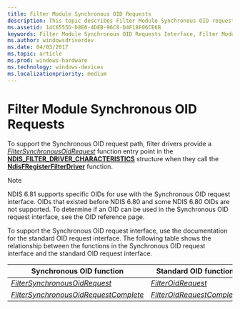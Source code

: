 ```yaml
---
title: Filter Module Synchronous OID Requests
description: This topic describes Filter Module Synchronous OID requests
ms.assetid: 14C6555D-D8E6-4DEB-96C8-D4F18F06CE6B
keywords: Filter Module Synchronous OID Requests Interface, Filter Module Synchronous OID call, WDK Filter Module Synchronous OIDs, Filter Module Synchronous OID request
ms.author: windowsdriverdev
ms.date: 04/03/2017
ms.topic: article
ms.prod: windows-hardware
ms.technology: windows-devices
ms.localizationpriority: medium
---
```


# Filter Module Synchronous OID Requests

To support the Synchronous OID request path, filter drivers provide a [*FilterSynchronousOidRequest*](https://docs.microsoft.com/windows-hardware/drivers/ddi/content/ndis/nf-ndis-filter_synchronous_oid_request) function entry point in the [**NDIS\_FILTER\_DRIVER\_CHARACTERISTICS**](https://docs.microsoft.com/windows-hardware/drivers/ddi/content/ndis/ns-ndis-_ndis_filter_driver_characteristics) structure when they call the [**NdisFRegisterFilterDriver**](https://docs.microsoft.com/windows-hardware/drivers/ddi/content/ndis/nf-ndis-ndisfregisterfilterdriver) function.

> [!NOTE]
> NDIS 6.81 supports specific OIDs for use with the Synchronous OID request interface. OIDs that existed before NDIS 6.80 and some NDIS 6.80 OIDs are not supported. To determine if an OID can be used in the Synchronous OID request interface, see the OID reference page.

To support the Synchronous OID request interface, use the documentation for the standard OID request interface. The following table shows the relationship between the functions in the Synchronous OID request interface and the standard OID request interface.

| Synchronous OID function | Standard OID function |
| --- | --- |
| [*FilterSynchronousOidRequest*](https://docs.microsoft.com/windows-hardware/drivers/ddi/content/ndis/nf-ndis-filter_synchronous_oid_request) | [*FilterOidRequest*](https://docs.microsoft.com/windows-hardware/drivers/ddi/content/ndis/nc-ndis-filter_oid_request) |
| [*FilterSynchronousOidRequestComplete*](https://docs.microsoft.com/windows-hardware/drivers/ddi/content/ndis/nf-ndis-filter_synchronous_oid_request_complete) | [*FilterOidRequestComplete*](https://docs.microsoft.com/windows-hardware/drivers/ddi/content/ndis/nc-ndis-filter_oid_request_complete) | 

